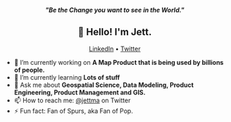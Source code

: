 <h5 align="center">"Be the Change you want to see in the World."</h5>

<h2 align="center">👋 Hello! I'm Jett.</h2>
<p align="center">
  <a href="https://www.linkedin.com/in/jettma/">LinkedIn</a> •
  <a href="https://twitter.com/jettma">Twitter</a>
</p>


- 🔭 I’m currently working on **A Map Product that is being used by billions of people.**
- 🌱 I’m currently learning **Lots of stuff**
- 💬 Ask me about **Geospatial Science, Data Modeling, Product Engineering, Product Management and GIS.**
- 📫 How to reach me: [@jettma](https://twitter.com/jettma) on Twitter
- ⚡ Fun fact: Fan of Spurs, aka Fan of Pop.
